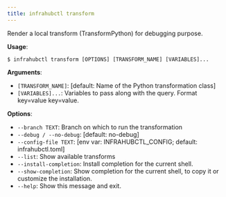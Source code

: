 ```yaml
---
title: infrahubctl transform
---
```


Render a local transform (TransformPython) for debugging purpose.

**Usage**:

```console
$ infrahubctl transform [OPTIONS] [TRANSFORM_NAME] [VARIABLES]...
```

**Arguments**:

* `[TRANSFORM_NAME]`: [default: Name of the Python transformation class]
* `[VARIABLES]...`: Variables to pass along with the query. Format key=value key=value.

**Options**:

* `--branch TEXT`: Branch on which to run the transformation
* `--debug / --no-debug`: [default: no-debug]
* `--config-file TEXT`: [env var: INFRAHUBCTL_CONFIG; default: infrahubctl.toml]
* `--list`: Show available transforms
* `--install-completion`: Install completion for the current shell.
* `--show-completion`: Show completion for the current shell, to copy it or customize the installation.
* `--help`: Show this message and exit.
